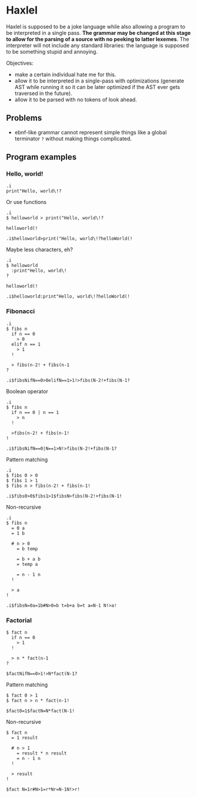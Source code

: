# Haxlel
Haxlel is supposed to be a joke language while also allowing a program to be interpreted in a single pass. **The grammar may be changed at this stage to allow for the parsing of a source with no peeking to latter lexemes**. The interpreter will not include any standard libraries: the language is supposed to be something stupid and annoying.

Objectives:
* make a certain individual hate me for this.
* allow it to be interpreted in a single-pass with optimizations (generate AST while running it so it can be later optimized if the AST ever gets traversed in the future).
* allow it to be parsed with no tokens of look ahead.

## Problems
* ebnf-like grammar cannot represent simple things like a global terminator `?` without making things complicated.

## Program examples
### Hello, world!
```haxlel
.i
print"Hello, world\!?
```
Or use functions
```haxlel
.i
$ helloworld > print("Hello, world\!?

helloworld(!
```
```
.i$helloworld>print("Hello, world\!?helloWorld(!
```
Maybe less characters, eh?
```haxlel
.i
$ helloworld
  :print"Hello, world\!
?

helloworld(!
```
```haxlel
.i$helloworld:print"Hello, world\!?helloWorld(!
```

### Fibonacci
```haxlel
.i
$ fibs n
  if n == 0
    > 0
  elif n == 1
    > 1
  !
  
  > fibs(n-2! + fibs(n-1
?
```
```haxlel
.i$fibsNifN==0>0elifN==1>1!>fibs(N-2!+fibs(N-1?
```
Boolean operator
```haxlel
.i
$ fibs n
  if n == 0 | n == 1
    > n
  !
  
  >fibs(n-2! + fibs(n-1!
!
```
```haxlel
.i$fibsNifN==0|N==1>N!>fibs(N-2!+fibs(N-1?
```
Pattern matching
```haxlel
.i
$ fibs 0 > 0
$ fibs 1 > 1
$ fibs n > fibs(n-2! + fibs(n-1!
```
```haxlel
.i$fibs0>0$fibs1>1$fibsN>fibs(N-2!+fibs(N-1!
```
Non-recursive
```haxlel
.i
$ fibs n
  = 0 a
  = 1 b
  
  # n > 0
    = b temp
    
    = b + a b
    = temp a
    
    = n - 1 n
  !
  
  > a
!
```
```haxlel
.i$fibsN=0a=1b#N>0=b t=b+a b=t a=N-1 N!>a!
```

### Factorial
```haxlel
$ fact n
  if n == 0
    > 1
  !
  
  > n * fact(n-1
?
```
```haxlel
$factNifN==0>1!>N*fact(N-1?
```
Pattern matching
```haxlel
$ fact 0 > 1
$ fact n > n * fact(n-1!
```
```haxlel
$fact0=1$factN=N*fact(N-1!
```
Non-recursive
```haxlel
$ fact n
  = 1 result
  
  # n > 1
    = result * n result
    = n - 1 n
  !
  
  > result
!
```
```haxlel
$fact N=1r#N>1=r*Nr=N-1N!>r!
```
